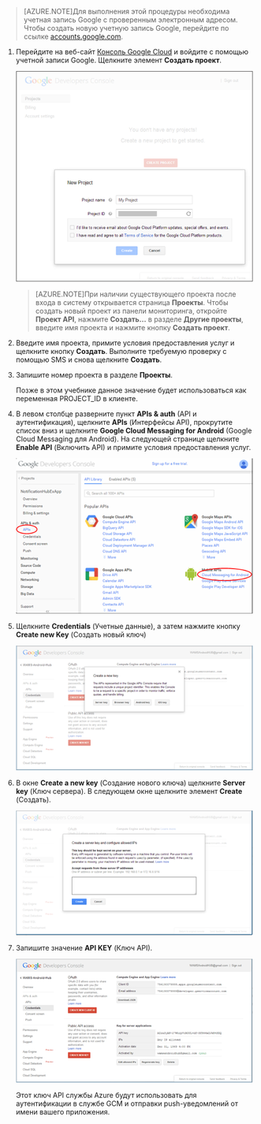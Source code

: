 >[AZURE.NOTE]Для выполнения этой процедуры необходима учетная запись Google с проверенным электронным адресом. Чтобы создать новую учетную запись Google, перейдите по ссылке <a href="http://go.microsoft.com/fwlink/p/?LinkId=268302" target="_blank">accounts.google.com</a>.


1. Перейдите на веб-сайт <a href="http://cloud.google.com/console" target="_blank">Консоль Google Cloud</a> и войдите с помощью учетной записи Google. Щелкните элемент **Создать проект**.

   	![](./media/notification-hubs-android-get-started/mobile-services-google-new-project.png)

	>[AZURE.NOTE]При наличии существующего проекта после входа в систему открывается страница <strong>Проекты</strong>. Чтобы создать новый проект из панели мониторинга, откройте <strong>Проект API</strong>, нажмите <strong>Создать...</strong> в разделе <strong>Другие проекты</strong>, введите имя проекта и нажмите кнопку <strong>Создать проект</strong>.

2. Введите имя проекта, примите условия предоставления услуг и щелкните кнопку **Создать**. Выполните требуемую проверку с помощью SMS и снова щелкните **Создать**.

3. Запишите номер проекта в разделе **Проекты**.

	Позже в этом учебнике данное значение будет использоваться как переменная PROJECT_ID в клиенте.

4. В левом столбце разверните пункт **APIs & auth** (API и аутентификация), щелкните **APIs** (Интерфейсы API), прокрутите список вниз и щелкните **Google Cloud Messaging for Android** (Google Cloud Messaging для Android). На следующей странице щелкните **Enable API** (Включить API) и примите условия предоставления услуг.

	![](./media/notification-hubs-android-get-started/mobile-services-google-enable-GCM.png)

5. Щелкните **Credentials** (Учетные данные), а затем нажмите кнопку **Create new Key** (Создать новый ключ)

   	![](./media/notification-hubs-android-get-started/mobile-services-google-create-server-key.png)

6. В окне **Create a new key** (Создание нового ключа) щелкните **Server key** (Ключ сервера). В следующем окне щелкните элемент **Create** (Создать).

   	![](./media/notification-hubs-android-get-started/mobile-services-google-create-server-key2.png)

7. Запишите значение **API KEY** (Ключ API).

   	![](./media/notification-hubs-android-get-started/mobile-services-google-create-server-key3.png)

	Этот ключ API службы Azure будут использовать для аутентификации в службе GCM и отправки push-уведомлений от имени вашего приложения.

<!---HONumber=July15_HO3-->